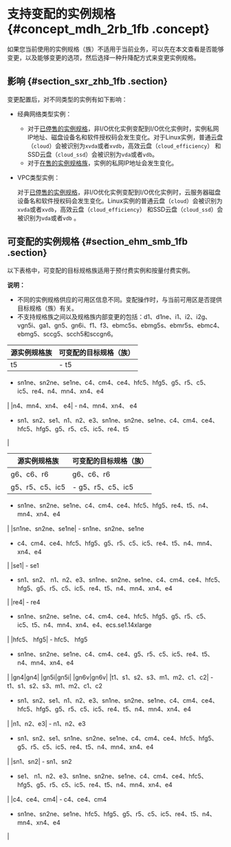 # 支持变配的实例规格 {#concept_mdh_2rb_1fb .concept}

如果您当前使用的实例规格（族）不适用于当前业务，可以先在本文查看是否能够变更，以及能够变更的选项，然后选择一种升降配方式来变更实例规格。

## 影响 {#section_sxr_zhb_1fb .section}

变更配置后，对不同类型的实例有如下影响：

-   经典网络类型实例：
    -   对于[已停售的实例规格](intl.zh-CN/实例/选择实例规格/已停售的实例规格.md#)，非I/O优化实例变配到I/O优化实例时，实例私网IP地址、磁盘设备名和软件授权码会发生变化。对于Linux实例，普通云盘（`cloud`）会被识别为`xvda`或者`xvdb`，高效云盘（`cloud_efficiency`） 和SSD云盘（`cloud_ssd`）会被识别为`vda`或者`vdb`。
    -   对于[在售的实例规格族](../../../../intl.zh-CN/实例/实例规格族.md#)，实例的私网IP地址会发生变化。
-   VPC类型实例：

    对于[已停售的实例规格](intl.zh-CN/实例/选择实例规格/已停售的实例规格.md#)，非I/O优化实例变配到I/O优化实例时，云服务器磁盘设备名和软件授权码会发生变化。Linux实例的普通云盘（`cloud`）会被识别为`xvda`或者`xvdb`，高效云盘（`cloud_efficiency`） 和SSD云盘（`cloud_ssd`）会被识别为`vda`或者`vdb` 。


## 可变配的实例规格 {#section_ehm_smb_1fb .section}

以下表格中，可变配的目标规格族适用于预付费实例和按量付费实例。

**说明：** 

-   不同的实例规格供应的可用区信息不同。变配操作时，与当前可用区是否提供目标规格（族）有关。
-   不支持规格族之间以及规格族内部变更的包括：d1、d1ne、i1、i2、i2g、vgn5i、ga1、gn5、gn6i、f1、f3、ebmc5s、ebmg5s、ebmr5s、ebmc4、ebmg5、sccg5、scch5和sccgn6。

|源实例规格族|可变配的目标规格（族）|
|------|-----------|
|t5| -   t5
-   sn1ne、sn2ne、se1ne、c4、cm4、ce4、hfc5、hfg5、g5、r5、c5、ic5、re4、n4、mn4、xn4、e4

 |
|n4、mn4、xn4、 e4| -   n4、mn4、xn4、 e4
-   sn1、sn2、se1、n1、n2、e3、sn1ne、sn2ne、se1ne、c4、cm4、ce4、hfc5、hfg5、g5、r5、c5、ic5、re4、t5

 |

|源实例规格族|可变配的目标规格（族）|
|------|-----------|
|g6、c6、r6|g6、c6、r6|
|g5、r5、c5、ic5| -   g5、r5、c5、ic5
-   sn1ne、sn2ne、se1ne、c4、cm4、ce4、hfc5、hfg5、re4、t5、n4、mn4、xn4、e4

 |
|sn1ne、sn2ne、se1ne| -   sn1ne、sn2ne、se1ne
-   c4、cm4、ce4、hfc5、hfg5、g5、r5、c5、ic5、re4、t5、n4、mn4、xn4、e4

 |
|se1| -   se1
-   sn1、sn2、 n1、n2、e3、sn1ne、sn2ne、se1ne、c4、cm4、ce4、hfc5、hfg5、g5、r5、c5、ic5、re4、t5、n4、mn4、xn4、e4

 |
|re4| -   re4
-   sn1ne、sn2ne、se1ne、c4、cm4、ce4、hfc5、hfg5、g5、r5、c5、ic5、t5、n4、mn4、xn4、e4、ecs.se1.14xlarge

 |
|hfc5、 hfg5| -   hfc5、 hfg5
-   sn1ne、sn2ne、se1ne、c4、cm4、ce4、g5、r5、c5、ic5、re4、t5、n4、mn4、xn4、e4

 |
|gn4|gn4|
|gn5i|gn5i|
|gn6v|gn6v|
|t1、s1、s2、s3、m1、m2、c1、c2| -   t1、s1、s2、s3、m1、m2、c1、c2
-   sn1、sn2、se1、n1、n2、e3、sn1ne、sn2ne、se1ne、c4、cm4、ce4、hfc5、hfg5、g5、r5、c5、ic5、re4、t5、n4、mn4、xn4、e4

 |
|n1、n2、e3| -   n1、n2、e3
-   sn1、sn2、se1、sn1ne、sn2ne、se1ne、c4、cm4、ce4、hfc5、hfg5、g5、r5、c5、ic5、re4、t5、n4、mn4、xn4、e4

 |
|sn1、sn2| -   sn1、sn2
-   se1、 n1、n2、e3、sn1ne、sn2ne、se1ne、c4、cm4、ce4、hfc5、hfg5、g5、r5、c5、ic5、re4、t5、n4、mn4、xn4、e4

 |
|c4、ce4、cm4| -   c4、ce4、cm4
-   sn1ne、sn2ne、se1ne、hfc5、hfg5、g5、r5、c5、ic5、re4、t5、n4、mn4、xn4、e4

 |

